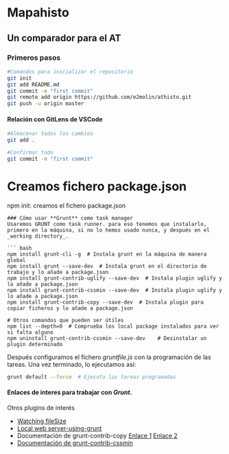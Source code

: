 # Mapahisto
## Un comparador para el AT

### Primeros pasos

``` bash
#Comandos para inicializar el repositorio
git init
git add README.md
git commit -m "first commit"
git remote add origin https://github.com/e2molin/athisto.git
git push -u origin master
```

#### Relación con GitLens de VSCode
``` bash
#Almacenar todos los cambios
git add .

#Confirmar todo
git commit -m "first commit"
```


# Creamos fichero package.json
npm init: creamos el fichero package.json
```
### Cómo usar **Grunt** como task manager
Usaremos GRUNT como task runner. para eso tenemos que instalarlo, primero en la máquina, si no lo hemos usado nunca, y después en el _working directory_.

``` bash
npm install grunt-cli -g  # Instala grunt en la máquina de manera global
npm install grunt --save-dev  # Instala grunt en el directorio de trabajo y lo añade a package.json
npm install grunt-contrib-uglify --save-dev  # Instala plugin uglify y lo añade a package.json
npm install grunt-contrib-cssmin --save-dev  # Instala plugin uglify y lo añade a package.json
npm install grunt-contrib-copy --save-dev  # Instala plugin para copiar ficheros y lo añade a package.json

# Otros comandos que pueden ser útiles
npm list --depth=0  # Comprueba los local package instalados para ver si falta alguno
npm uninstall grunt-contrib-cssmin --save-dev	 # Desinstalar un plugin determinado
```

Después configuramos el fichero _gruntfile.js_ con la programación de las tareas. Una vez terminado, lo ejecutamos así:

``` bash
grunt default --force  # Ejecuta las tareas programadas
```

#### Enlaces de interes para trabajar con _Grunt_.

Otros plugins de interés

* [Watching fileSize](http://www.beekeeperstudio.com/2016/11/how-to-watch-for-changes-to-your-files-with-grunt/)
* [Local web server-using-grunt](http://www.beekeeperstudio.com/2016/11/how-to-concatenate-multiple-css-into-one-file-with-grunt/)
* Documentación de grunt-contrib-copy [Enlace 1](http://taswar.zeytinsoft.com/using-grunt-copying-files/) [Enlace 2](http://www.beekeeperstudio.com/2016/11/how-to-copy-files-to-another-folder-with-grunt/)
* [Documentación de grunt-contrib-cssmin](http://www.beekeeperstudio.com/2016/11/how-to-minify-css-with-grunt/)



